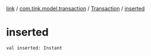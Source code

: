 [link](../../index.md) / [com.tink.model.transaction](../index.md) / [Transaction](index.md) / [inserted](./inserted.md)

# inserted

`val inserted: Instant`